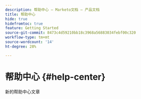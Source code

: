 ```yaml
---
description: 帮助中心 — Marketo文档 — 产品文档
title: 帮助中心
hide: true
hidefromtoc: true
feature: Getting Started
source-git-commit: 8473c4d59210bb18c3968a56883034febf00c320
workflow-type: tm+mt
source-wordcount: '14'
ht-degree: 28%

---
```


# 帮助中心 {#help-center}

新的帮助中心文章
